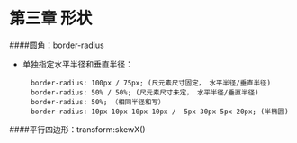 #  第三章 形状

####圆角：border-radius
* 单独指定水平半径和垂直半径：
 	
		border-radius: 100px / 75px; (尺元素尺寸固定， 水平半径/垂直半径)
		border-radius: 50% / 50%; (尺元素尺寸未定， 水平半径/垂直半径)
		border-radius: 50%; （相同半径和写）
		border-radius: 10px 10px 10px 10px /  5px 30px 5px 20px; (半椭圆)
####平行四边形：transform:skewX()


